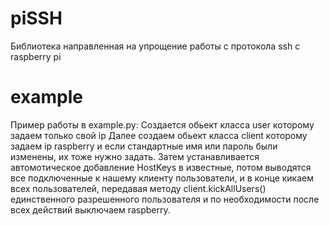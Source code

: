 # piSSH
Библиотека направленная на упрощение работы с протокола ssh с raspberry pi

# example
Пример работы в example.py:
Создается обьект класса user которому задаем только свой ip
Далее создаем обьект класса client которому задаем ip raspberry и если 
стандартные имя или пароль были изменены, их тоже нужно задать.
Затем устанавливается автомотическое добавление HostKeys в известные,
потом выводятся все подключенные к нашему клиенту пользователи,
и в конце кикаем всех пользователей, передавая методу client.kickAllUsers()
единственного разрешенного пользователя и по необходимости после всех действий выключаем raspberry.
